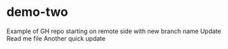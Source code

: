 # demo-two
Example of GH repo starting on remote side with new branch name
Update Read me file
Another quick update
